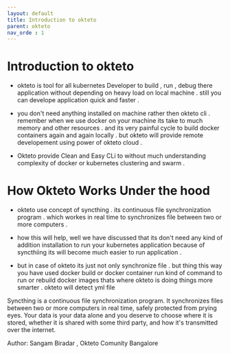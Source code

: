 ```yaml
---
layout: default
title: Introduction to okteto   
parent: okteto
nav_orde : 1
---
```


# Introduction to okteto 


- okteto is tool for all kubernetes Developer to build , run , debug there application without depending on heavy load on local machine . still you can develope application quick and faster . 

- you don't need anything installed on machine rather then okteto cli . remember when we use docker on your machine its take to much memory and other resources . and its very painful cycle to build docker containers again and again locally . but okteto will provide remote developement using power of okteto cloud . 

- Okteto provide Clean and Easy CLi to without much understanding complexity of docker or kubernetes clustering and swarm .

# How Okteto Works Under the hood 

- okteto use concept of syncthing . its continuous file synchronization program . which workes in real time to synchronizes file between two or more computers .
   
- how this will help, well we have discussed that its don't need any kind of addition installation to run your kubernetes application because of syncthiing its will become much easier to run application .

- but in case of okteto its just not only synchronize file . but thing this way you have used docker build or docker container run kind of command to run or rebuild docker images thats where okteto is doing things more smarter . okteto will detect yml file 

Syncthing is a continuous file synchronization program. It synchronizes files between two or more computers in real time, safely protected from prying eyes. Your data is your data alone and you deserve to choose where it is stored, whether it is shared with some third party, and how it's transmitted over the internet.



Author: Sangam Biradar , Okteto Comunity Bangalore 
